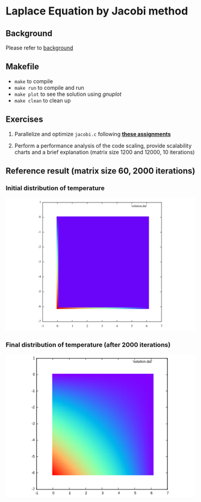 # Laplace Equation by Jacobi method
## Background

Please refer to [background](./aux/background.md)


## Makefile
- `make` to compile
- `make run` to compile and run
- `make plot` to see the solution using *gnuplot*
- `make clean` to clean up



## Exercises
1. Parallelize and optimize `jacobi.c` following
   [**these assignments**](./aux/hints.md)

2. Perform a performance analysis of the code scaling, provide
   scalability charts and a brief explanation (matrix size 1200 and
   12000, 10 iterations)


## Reference result (matrix size 60, 2000 iterations)
### Initial distribution of temperature

<img src="./aux/ref_Init.png" alt="Drawing" style="width: 800px;"/>

### Final distribution of temperature (after 2000 iterations)

<img src="./aux/ref2.png" alt="Drawing" style="width: 1000px;"/>


